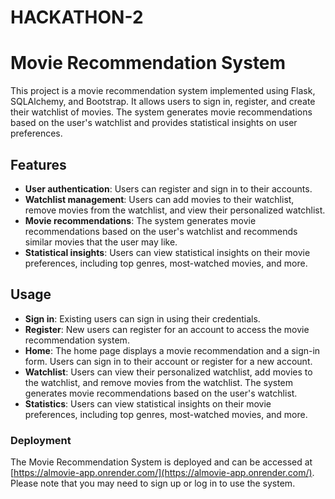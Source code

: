 # HACKATHON-2
# Movie Recommendation System

This project is a movie recommendation system implemented using Flask, SQLAlchemy, and Bootstrap. It allows users to sign in, register, and create their watchlist of movies. The system generates movie recommendations based on the user's watchlist and provides statistical insights on user preferences.

## Features

- **User authentication**: Users can register and sign in to their accounts.
- **Watchlist management**: Users can add movies to their watchlist, remove movies from the watchlist, and view their personalized watchlist.
- **Movie recommendations**: The system generates movie recommendations based on the user's watchlist and recommends similar movies that the user may like.
- **Statistical insights**: Users can view statistical insights on their movie preferences, including top genres, most-watched movies, and more.

## Usage

- **Sign in**: Existing users can sign in using their credentials.
- **Register**: New users can register for an account to access the movie recommendation system.
- **Home**: The home page displays a movie recommendation and a sign-in form. Users can sign in to their account or register for a new account.
- **Watchlist**: Users can view their personalized watchlist, add movies to the watchlist, and remove movies from the watchlist. The system generates movie recommendations based on the user's watchlist.
- **Statistics**: Users can view statistical insights on their movie preferences, including top genres, most-watched movies, and more.

### Deployment

The Movie Recommendation System is deployed and can be accessed at [https://almovie-app.onrender.com/](https://almovie-app.onrender.com/). Please note that you may need to sign up or log in to use the system.
